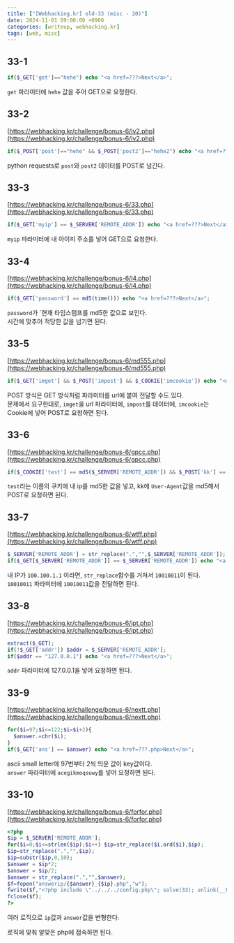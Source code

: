 ```yaml
---
title: ["[Webhacking.kr] old-33 (misc - 20)"]
date: 2024-11-01 09:00:00 +0900
categories: [writeup, webhacking.kr]
tags: [web, misc]
---
```

  

## 33-1
```php
if($_GET['get']=="hehe") echo "<a href=???>Next</a>";
```  

`get` 파라미터에 `hehe` 값을 주어 GET으로 요청한다.  

## 33-2
[https://webhacking.kr/challenge/bonus-6/lv2.php](https://webhacking.kr/challenge/bonus-6/lv2.php)  
```php
if($_POST['post']=="hehe" && $_POST['post2']=="hehe2") echo "<a href=???>Next</a>";
```

python requests로 `post`와 `post2` 데이터를 POST로 넘긴다.  

## 33-3
[https://webhacking.kr/challenge/bonus-6/33.php](https://webhacking.kr/challenge/bonus-6/33.php)  
```php
if($_GET['myip'] == $_SERVER['REMOTE_ADDR']) echo "<a href=???>Next</a>";
```

`myip` 파라미터에 내 아이피 주소를 넣어 GET으로 요청한다.  

## 33-4
[https://webhacking.kr/challenge/bonus-6/l4.php](https://webhacking.kr/challenge/bonus-6/l4.php)  
```php
if($_GET['password'] == md5(time())) echo "<a href=???>Next</a>";
```

`password`가 `현재 타임스탬프를 md5한 값으로 보인다.  
시간에 맞추어 적당한 값을 넘기면 된다.  

## 33-5
[https://webhacking.kr/challenge/bonus-6/md555.php](https://webhacking.kr/challenge/bonus-6/md555.php)  
```php
if($_GET['imget'] && $_POST['impost'] && $_COOKIE['imcookie']) echo "<a href=???>Next</a>";
```

POST 방식은 GET 방식처럼 파라미터를 url에 붙여 전달할 수도 있다.  
문제에서 요구한대로, `imget`을 url 파라미터에, `impost`를 데이터에, `imcookie`는 Cookie에 넣어 POST로 요청하면 된다.  

## 33-6
[https://webhacking.kr/challenge/bonus-6/gpcc.php](https://webhacking.kr/challenge/bonus-6/gpcc.php)  
```php
if($_COOKIE['test'] == md5($_SERVER['REMOTE_ADDR']) && $_POST['kk'] == md5($_SERVER['HTTP_USER_AGENT'])) echo "<a href=???>Next</a>";
```  

`test`라는 이름의 쿠키에 내 ip를 md5한 값을 넣고, kk에 `User-Agent`값을 md5해서 POST로 요청하면 된다.  

## 33-7
[https://webhacking.kr/challenge/bonus-6/wtff.php](https://webhacking.kr/challenge/bonus-6/wtff.php)  
```php
$_SERVER['REMOTE_ADDR'] = str_replace(".","",$_SERVER['REMOTE_ADDR']);
if($_GET[$_SERVER['REMOTE_ADDR']] == $_SERVER['REMOTE_ADDR']) echo "<a href=???>Next</a>";
```

내 IP가 `100.100.1.1` 이라면, `str_replace`함수를 거쳐서 `10010011`이 된다.  
`10010011` 파라미터에 `10010011`값을 전달하면 된다.  

## 33-8
[https://webhacking.kr/challenge/bonus-6/ipt.php](https://webhacking.kr/challenge/bonus-6/ipt.php)  
```php
extract($_GET);
if(!$_GET['addr']) $addr = $_SERVER['REMOTE_ADDR'];
if($addr == "127.0.0.1") echo "<a href=???>Next</a>";
```  

`addr` 파라미터에 127.0.0.1을 넣어 요청하면 된다.  

## 33-9
[https://webhacking.kr/challenge/bonus-6/nextt.php](https://webhacking.kr/challenge/bonus-6/nextt.php)  
```php
for($i=97;$i<=122;$i=$i+2){
  $answer.=chr($i);
}
if($_GET['ans'] == $answer) echo "<a href=???.php>Next</a>";
```

ascii small letter에 97번부터 2씩 띄운 값이 key값이다.  
`answer` 파라미터에 `acegikmoqsuwy`를 넣어 요청하면 된다.  

## 33-10
[https://webhacking.kr/challenge/bonus-6/forfor.php](https://webhacking.kr/challenge/bonus-6/forfor.php)  
```php
<?php
$ip = $_SERVER['REMOTE_ADDR'];
for($i=0;$i<=strlen($ip);$i++) $ip=str_replace($i,ord($i),$ip);
$ip=str_replace(".","",$ip);
$ip=substr($ip,0,10);
$answer = $ip*2;
$answer = $ip/2;
$answer = str_replace(".","",$answer);
$f=fopen("answerip/{$answer}_{$ip}.php","w");
fwrite($f,"<?php include \"../../../config.php\"; solve(33); unlink(__FILE__); ?>");
fclose($f);
?>
```

여러 로직으로 `ip`값과 `answer`값을 변형한다.  

로직에 맞춰 알맞은 php에 접속하면 된다.  